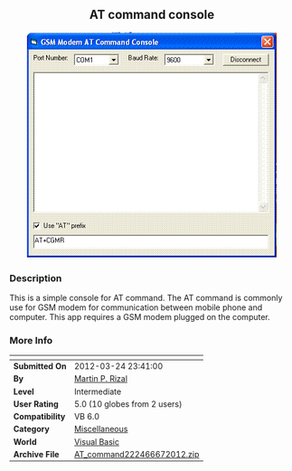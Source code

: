 ﻿<div align="center">

## AT command console

<img src="PIC20126744473295.GIF">
</div>

### Description

This is a simple console for AT command. The AT command is commonly use for GSM modem for communication between mobile phone and computer. This app requires a GSM modem plugged on the computer.
 
### More Info
 


<span>             |<span>
---                |---
**Submitted On**   |2012-03-24 23:41:00
**By**             |[Martin P\. Rizal](https://github.com/Planet-Source-Code/PSCIndex/blob/master/ByAuthor/martin-p-rizal.md)
**Level**          |Intermediate
**User Rating**    |5.0 (10 globes from 2 users)
**Compatibility**  |VB 6\.0
**Category**       |[Miscellaneous](https://github.com/Planet-Source-Code/PSCIndex/blob/master/ByCategory/miscellaneous__1-1.md)
**World**          |[Visual Basic](https://github.com/Planet-Source-Code/PSCIndex/blob/master/ByWorld/visual-basic.md)
**Archive File**   |[AT\_command222466672012\.zip](https://github.com/Planet-Source-Code/martin-p-rizal-at-command-console__1-74384/archive/master.zip)








